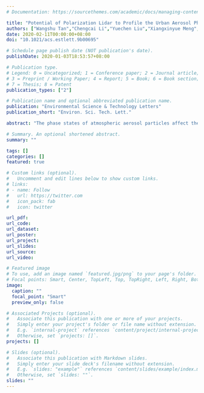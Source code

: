 ```yaml
---
# Documentation: https://sourcethemes.com/academic/docs/managing-content/

title: "Potential of Polarization Lidar to Profile the Urban Aerosol Phase State During Haze Episodes"
authors: ["Wangshu Tan","Chengcai Li","Yuechen Liu","Xiangxinyue Meng","Zhijun Wu","Ling Kang","Tong Zhu"]
date: 2020-02-11T00:00:00+08:00
doi: "10.1021/acs.estlett.9b00695"

# Schedule page publish date (NOT publication's date).
publishDate: 2020-01-03T18:53:57+08:00

# Publication type.
# Legend: 0 = Uncategorized; 1 = Conference paper; 2 = Journal article;
# 3 = Preprint / Working Paper; 4 = Report; 5 = Book; 6 = Book section;
# 7 = Thesis; 8 = Patent
publication_types: ["2"]

# Publication name and optional abbreviated publication name.
publication: "Environmental Science & Technology Letters"
publication_short: "Environ. Sci. Tech. Lett."

abstract: "The phase states of atmospheric aerosol particles affect their physical, chemical, and optical properties. Particles with different phase states exhibit different viscosities and various shapes that cause differences in their scattering polarization. In this study, a novel method for inferring the phase state of submicrometer particles using the particle linear depolarization ratio (δp) retrieved from polarization lidar is proposed. The values of δp during several haze episodes showed good correlation with the in situ-measured rebound fraction and ambient relative humidity. Two case studies verify that polarization lidar has the potential to infer the phase state profiles of submicrometer particles and that the particle phase state in the upper boundary layer may differ from that near the ground during haze episodes."

# Summary. An optional shortened abstract.
summary: ""

tags: []
categories: []
featured: true

# Custom links (optional).
#   Uncomment and edit lines below to show custom links.
# links:
# - name: Follow
#   url: https://twitter.com
#   icon_pack: fab
#   icon: twitter

url_pdf:
url_code:
url_dataset:
url_poster:
url_project:
url_slides:
url_source:
url_video:

# Featured image
# To use, add an image named `featured.jpg/png` to your page's folder. 
# Focal points: Smart, Center, TopLeft, Top, TopRight, Left, Right, BottomLeft, Bottom, BottomRight.
image:
  caption: ""
  focal_point: "Smart"
  preview_only: false

# Associated Projects (optional).
#   Associate this publication with one or more of your projects.
#   Simply enter your project's folder or file name without extension.
#   E.g. `internal-project` references `content/project/internal-project/index.md`.
#   Otherwise, set `projects: []`.
projects: []

# Slides (optional).
#   Associate this publication with Markdown slides.
#   Simply enter your slide deck's filename without extension.
#   E.g. `slides: "example"` references `content/slides/example/index.md`.
#   Otherwise, set `slides: ""`.
slides: ""
---
```

